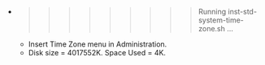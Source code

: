 * >>>>>>>>> Running inst-std-system-time-zone.sh ...
  * Insert Time Zone menu in Administration.
  * Disk size = 4017552K. Space Used = 4K.
